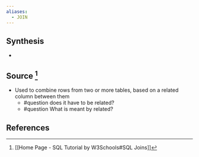 ```yaml
---
aliases:
  - JOIN
---
```

## Synthesis
- 
## Source [^1]
- Used to combine rows from two or more tables, based on a related column between them
	- #question does it have to be related?
	- #question What is meant by related?
## References

[^1]: [[Home Page - SQL Tutorial by W3Schools#SQL Joins]]